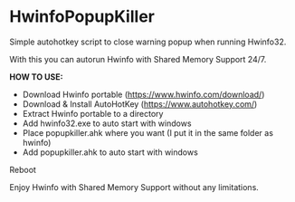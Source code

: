 # HwinfoPopupKiller
Simple autohotkey script to close warning popup when running Hwinfo32. 

With this you can autorun Hwinfo with Shared Memory Support 24/7.

**HOW TO USE:**

- Download Hwinfo portable (https://www.hwinfo.com/download/)
- Download & Install AutoHotKey (https://www.autohotkey.com/)
- Extract Hwinfo portable to a directory
- Add hwinfo32.exe to auto start with windows
- Place popupkiller.ahk where you want (I put it in the same folder as hwinfo)
- Add popupkiller.ahk to auto start with windows

Reboot

Enjoy Hwinfo with Shared Memory Support without any limitations.
